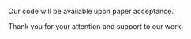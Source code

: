 Our code will be available upon paper acceptance.

Thank you for your attention and support to our work.

